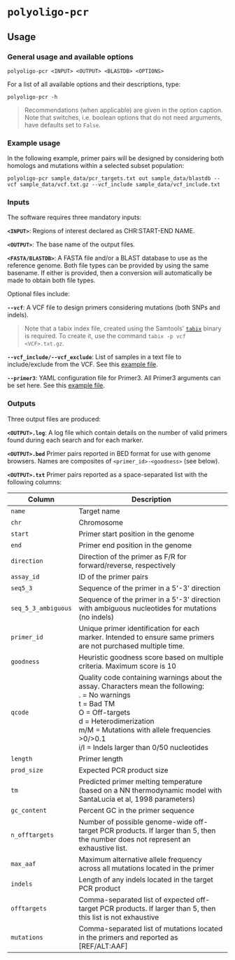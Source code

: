 # `polyoligo-pcr`

## Usage

### General usage and available options

```
polyoligo-pcr <INPUT> <OUTPUT> <BLASTDB> <OPTIONS>
```

For a list of all available options and their descriptions, type:

```
polyoligo-pcr -h
```

> Recommendations (when applicable) are given in the option caption. Note that switches, i.e. boolean options that do not need arguments, have defaults set to `False`.

### Example usage
In the following example, primer pairs will be designed by considering both homologs and mutations within a selected subset population:

```
polyoligo-pcr sample_data/pcr_targets.txt out sample_data/blastdb --vcf sample_data/vcf.txt.gz --vcf_include sample_data/vcf_include.txt
```

### Inputs
The software requires three mandatory inputs:

**`<INPUT>`**: Regions of interest declared as CHR:START-END NAME.

**`<OUTPUT>`**: The base name of the output files.

**`<FASTA/BLASTDB>`**: A FASTA file and/or a BLAST database to use as the reference genome. Both file types can be provided by using the same basename. If either is provided, then a conversion will automatically be made to obtain both file types.

Optional files include:

**`--vcf`**: A VCF file to design primers considering mutations (both SNPs and indels).

> Note that a tabix index file, created using the Samtools' [`tabix`](http://www.htslib.org/doc/tabix.html) binary is required. To create it, use the command `tabix -p vcf <VCF>.txt.gz`.

**`--vcf_include/--vcf_exclude`**: List of samples in a text file to include/exclude from the VCF. See this [example file](sample_data/vcf_include.txt).

**`--primer3`**: YAML configuration file for Primer3. All Primer3 arguments can be set here. See this [example file](sample_data/primer3_example.yaml).

### Outputs
Three output files are produced:

**`<OUTPUT>.log`**: A log file which contain details on the number of valid primers found during each search and for each marker.

**`<OUTPUT>.bed`** Primer pairs reported in BED format for use with genome browsers. Names are composites of `<primer_id>-<goodness>` (see below).

**`<OUTPUT>.txt`** Primer pairs reported as a space-separated list with the following columns:

|Column|Description|
|---|---|
|`name`|Target name|
|`chr`|Chromosome|
|`start`|Primer start position in the genome|
|`end`|Primer end position in the genome|
|`direction`|Direction of the primer as F/R for forward/reverse, respectively|
|`assay_id`|ID of the primer pairs|
|`seq5_3`|Sequence of the primer in a 5'-3' direction|
|`seq_5_3_ambiguous`|Sequence of the primer in a 5'-3' direction with ambiguous nucleotides for mutations (no indels)|
|`primer_id`|Unique primer identification for each marker. Intended to ensure same primers are not purchased multiple time.|
|`goodness`|Heuristic goodness score based on multiple criteria. Maximum score is 10|
|`qcode`|Quality code containing warnings about the assay. Characters mean the following:<br>. =  No warnings <br>t = Bad TM<br>O = Off-targets<br>d = Heterodimerization<br>m/M = Mutations with allele frequencies >0/>0.1<br>i/I = Indels larger than 0/50 nucleotides|
|`length`|Primer length|
|`prod_size`|Expected PCR product size|
|`tm`|Predicted primer melting temperature (based on a NN thermodynamic model with SantaLucia et al, 1998 parameters)|
|`gc_content`|Percent GC in the primer sequence|
|`n_offtargets`|Number of possible genome-wide off-target PCR products. If larger than 5, then the number does not represent an exhaustive list.|
|`max_aaf`|Maximum alternative allele frequency across all mutations located in the primer|
|`indels`|Length of any indels located in the target PCR product|
|`offtargets`|Comma-separated list of expected off-target PCR products. If larger than 5, then this list is not exhaustive|
|`mutations`|Comma-separated list of mutations located in the primers and reported as [REF/ALT:AAF]|
